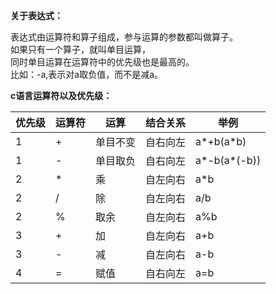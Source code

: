 **关于表达式：**  

表达式由运算符和算子组成，参与运算的参数都叫做算子。  
如果只有一个算子，就叫单目运算，  
同时单目运算在运算符中的优先级也是最高的。  
比如：-a,表示对a取负值，而不是减a。  

**c语言运算符以及优先级：**  

|优先级|运算符|运算    |结合关系|举例        | 
|------|-----|--------|-------|------------| 
|  1   |+    |单目不变|自右向左|a*+b(a*b)   |
|  1   |-    |单目取负|自右向左|a*-b(a*(-b))|  
|  2   |*    |乘     |自左向右|a*b|
|  2   |/    |除     |自左向右|a/b|
|  2   |%    |取余   |自左向右|a%b|
|  3   |+    |加     |自左向右|a+b|
|  3   |-    |减     |自左向右|a-b|
|  4   |=    |赋值   | 自右向左|a=b|



